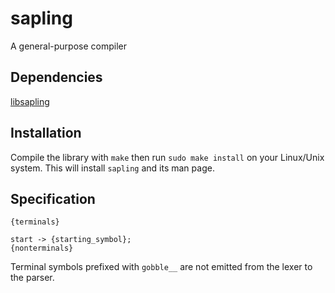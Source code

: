 # sapling

A general-purpose compiler

## Dependencies

[libsapling](https://github.com/andriybyelikov/libsapling)

## Installation

Compile the library with ```make``` then run ```sudo make install``` on your
Linux/Unix system. This will install ```sapling``` and its man page.

## Specification

```
{terminals}

start -> {starting_symbol};
{nonterminals}
```

Terminal symbols prefixed with ```gobble__``` are not emitted from the lexer to
the parser.
